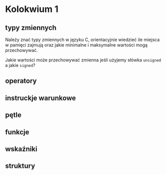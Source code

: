 # Kolokwium 1
## typy zmiennych
Należy znać typy zmiennych w języku C, orientacyjnie wiedzieć ile miejsca w pamięci zajmują oraz jakie minimalne i maksymalne wartości mogą przechowywać.

Jakie wartości może przechowywać zmienna jeśli użyjemy słówka `unsigned` a jakie `signed`?



## operatory

## instruckje warunkowe

## pętle

## funkcje

## wskaźniki

## struktury